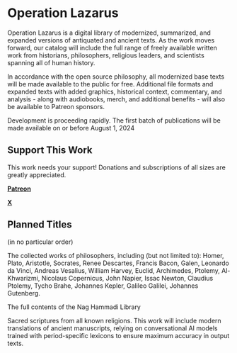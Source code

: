 # Operation Lazarus

Operation Lazarus is a digital library of modernized, summarized, and expanded versions of antiquated and ancient texts. As the work moves forward, our catalog will include the full range of freely available written work from historians, philosophers, religious leaders, and scientists spanning all of human history.

In accordance with the open source philosophy, all modernized base texts will be made available to the public for free. Additional file formats and expanded texts with added graphics, historical context, commentary, and analysis - along with audiobooks, merch, and additional benefits - will also be available to Patreon sponsors.

Development is proceeding rapidly. The first batch of publications will be made available on or before August 1, 2024

## Support This Work

This work needs your support! Donations and subscriptions of all sizes are greatly appreciated.

**[Patreon](https://www.patreon.com/OperationLazarus)**

**[X](https://x.com/FreemanWriting/status/1808994818586005798)**

## Planned Titles

(in no particular order)

The collected works of philosophers, including (but not limited to): Homer, Plato, Aristotle, Socrates, Renee Descartes, Francis Bacon, Galen, Leonardo da Vinci, Andreas Vesalius, William Harvey, Euclid, Archimedes, Ptolemy, Al-Khwarizmi, Nicolaus Copernicus, John Napier, Issac Newton, Claudius Ptolemy, Tycho Brahe, Johannes Kepler, Galileo Galilei, Johannes Gutenberg.

The full contents of the Nag Hammadi Library

Sacred scriptures from all known religions. This work will include modern translations of ancient manuscripts, relying on conversational AI models trained with period-specific lexicons to ensure maximum accuracy in output texts.
